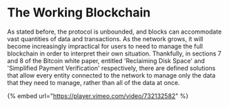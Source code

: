 # The Working Blockchain

As stated before, the protocol is unbounded, and blocks can accommodate vast quantities of data and transactions. As the network grows, it will become increasingly impractical for users to need to manage the full blockchain in order to interpret their own situation. Thankfully, in sections 7 and 8 of the Bitcoin white paper, entitled 'Reclaiming Disk Space' and 'Simplified Payment Verification' respectively, there are defined solutions that allow every entity connected to the network to manage only the data that they need to manage, rather than all of the data at once.

{% embed url="https://player.vimeo.com/video/732132582" %}

